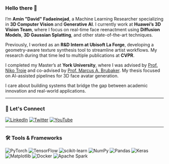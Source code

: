 ### Hello there 👋

I’m **Amin "David" Fadaeinejad**, a Machine Learning Researcher specializing in **3D Computer Vision** and **Generative AI**. I currently work at **Huawei’s 3D Vision Team**, where I focus on real-time face reenactment using **Diffusion Models**, **3D Gaussian Splatting**, and other state-of-the-art techniques.

Previously, I worked as an **R&D Intern at Ubisoft La Forge**, developing a geometry-aware texture synthesis tool to streamline artist workflows. My research during that time led to multiple publications at **CVPR**.

I completed my Master’s at **York University**, where I was advised by [Prof. Niko Troje](https://www.biomotionlab.ca/) and co-advised by [Prof. Marcus A. Brubaker](https://mbrubake.github.io/). My thesis focused on AI-assisted pipelines for 3D face avatar generation.

I care about building systems that bridge the gap between academic innovation and real-world applications.

---

### 🔗 Let's Connect

<a href="https://www.linkedin.com/in/amin-fadaeinejad/" target="_blank"><img alt="LinkedIn" src="https://img.shields.io/badge/linkedin-%230077B5.svg?&style=for-the-badge&logo=linkedin&logoColor=white" /></a>
<a href="https://twitter.com/AFadaeinejad" target="_blank"><img alt="Twitter" src="https://img.shields.io/badge/twitter-%231DA1F2.svg?&style=for-the-badge&logo=twitter&logoColor=white" /></a>
<a href="https://www.youtube.com/channel/UCtHUl6E43xb-gRCBO1848nw" target="_blank"><img alt="YouTube" src="https://img.shields.io/badge/-Subscribe-red?style=for-the-badge&logo=youtube&logoColor=white" /></a>

---

### 🛠️ Tools & Frameworks

![PyTorch](https://img.shields.io/badge/PyTorch-%23EE4C2C.svg?style=for-the-badge&logo=PyTorch&logoColor=white)
![TensorFlow](https://img.shields.io/badge/TensorFlow-%23FF6F00.svg?style=for-the-badge&logo=TensorFlow&logoColor=white)
![scikit-learn](https://img.shields.io/badge/scikit--learn-%23F7931E.svg?style=for-the-badge&logo=scikit-learn&logoColor=white)
![NumPy](https://img.shields.io/badge/numpy-%23013243.svg?style=for-the-badge&logo=numpy&logoColor=white)
![Pandas](https://img.shields.io/badge/pandas-%23150458.svg?style=for-the-badge&logo=pandas&logoColor=white)
![Keras](https://img.shields.io/badge/Keras-%23D00000.svg?style=for-the-badge&logo=Keras&logoColor=white)
![Matplotlib](https://img.shields.io/badge/Matplotlib-%23ffffff.svg?style=for-the-badge&logo=Matplotlib&logoColor=black)
![Docker](https://img.shields.io/badge/docker-%230db7ed.svg?style=for-the-badge&logo=docker&logoColor=white)
![Apache Spark](https://img.shields.io/badge/Apache%20Spark-FDEE21?style=for-the-badge&logo=apachespark&logoColor=black)

<!-- Optional GitHub Stats
[![Amin's GitHub stats](https://github-readme-stats.vercel.app/api?username=aminfadaei116)](https://github.com/anuraghazra/github-readme-stats)
-->
